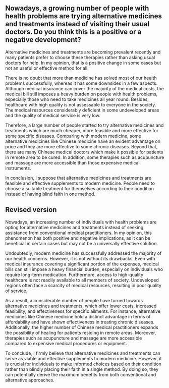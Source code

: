 ## Nowadays, a growing number of people with health problems are trying alternative medicines and treatments instead of visiting their usual doctors.  Do you think this is a positive or a negative development?

Alternative medicines and treatments are becoming prevalent recently and many patients prefer to choose these therapies rather than asking usual doctors for help. In my opinion, that is a positive change in some cases but not an useful or effective method for all.

There is no doubt that more than medicine has solved most of our health problems successfully, whereas it has some downsides in a few aspects. Although medical insurance can cover the majority of the medical costs, the medical bill still imposes a heavy burden on people with health problems, especially those who need to take medicines all year round. Besides, healthcare with high quality is not assessable to everyone in the society. The medical resources considerably deficient in some undeveloped areas and the quality of medical service is very low.

Therefore, a large number of people started to try alternative medicines and treatments which are much cheaper, more feasible and more effective for some specific diseases. Comparing with modern medicine, some alternative medicines like Chinese medicine have an evident advantage on price and they are more effective to some chronic diseases. Beyond that, there are many Chinese medical doctors which make it possible for patients in remote area to be cured. In addition, some therapies such as acupuncture and massage are more accessible than those expensive medical instruments.

In conclusion, I suppose that alternative medicines and treatments are feasible and effective supplements to modern medicine. People need to choose a suitable treatment for themselves according to their condition instead of having blind faith in one method.


## Revised version
Nowadays, an increasing number of individuals with health problems are opting for alternative medicines and treatments instead of seeking assistance from conventional medical practitioners. In my opinion, this phenomenon has both positive and negative implications, as it can be beneficial in certain cases but may not be a universally effective solution.

Undoubtedly, modern medicine has successfully addressed the majority of our health concerns. However, it is not without its drawbacks. Even with medical insurance covering a significant portion of the expenses, medical bills can still impose a heavy financial burden, especially on individuals who require long-term medication. Furthermore, access to high-quality healthcare is not readily available to all members of society. Undeveloped regions often face a scarcity of medical resources, resulting in poor quality of service.

As a result, a considerable number of people have turned towards alternative medicines and treatments, which offer lower costs, increased feasibility, and effectiveness for specific ailments. For instance, alternative medicines like Chinese medicine hold a distinct advantage in terms of affordability and have shown effectiveness in treating chronic diseases. Additionally, the higher number of Chinese medical practitioners expands the possibility of healing for patients residing in remote areas. Moreover, therapies such as acupuncture and massage are more accessible compared to expensive medical procedures or equipment.

To conclude, I firmly believe that alternative medicines and treatments can serve as viable and effective supplements to modern medicine. However, it is crucial for individuals to make informed choices based on their condition rather than blindly placing their faith in a single method. By doing so, they can potentially derive the maximum benefits from both conventional and alternative approaches.